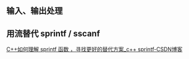 ## 输入、输出处理

## 用流替代 sprintf / sscanf
[C++如何理解 sprintf 函数 ，寻找更好的替代方案_c++ sprintf-CSDN博客](https://blog.csdn.net/Hodors/article/details/136045381)